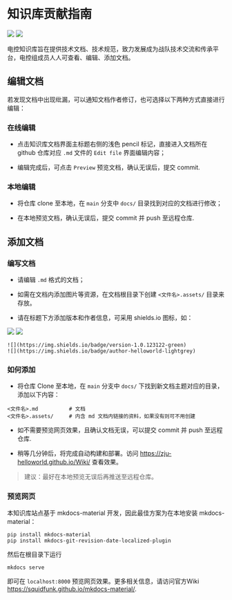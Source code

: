 # 知识库贡献指南

![](https://img.shields.io/badge/version-1.0.111522-green)
![](https://img.shields.io/badge/author-dungloi-lightgrey)

电控知识库旨在提供技术文档、技术规范，致力发展成为战队技术交流和传承平台，电控组成员人人可查看、编辑、添加文档。



## 编辑文档

若发现文档中出现纰漏，可以通知文档作者修订，也可选择以下两种方式直接进行编辑：

### 在线编辑

* 点击知识库文档界面主标题右侧的浅色 pencil 标记，直接进入文档所在 github 仓库对应 `.md` 文件的 `Edit file` 界面编辑内容；

* 编辑完成后，可点击 `Preview` 预览文档，确认无误后，提交 commit.

### 本地编辑

* 将仓库 clone 至本地，在 `main` 分支中 `docs/` 目录找到对应的文档进行修改；

* 在本地预览文档，确认无误后，提交 commit 并 push 至远程仓库.



## 添加文档

### 编写文档

* 请编辑 `.md` 格式的文档；

* 如需在文档内添加图片等资源，在文档根目录下创建 `<文件名>.assets/` 目录来存放。

* 请在标题下方添加版本和作者信息，可采用 shields.io 图标，如：

![](https://img.shields.io/badge/version-1.0.123122-green)
![](https://img.shields.io/badge/author-helloworld-lightgrey)

```
![](https://img.shields.io/badge/version-1.0.123122-green)
![](https://img.shields.io/badge/author-helloworld-lightgrey)
```
### 如何添加

* 将仓库 Clone 至本地，在 `main` 分支中 `docs/` 下找到新文档主题对应的目录，添加以下内容：

```shell
<文件名>.md          # 文档
<文件名>.assets/     # 内含 md 文档内链接的资料，如果没有则可不用创建
```

* 如不需要预览网页效果，且确认文档无误，可以提交 commit 并 push 至远程仓库. 

* 稍等几分钟后，将完成自动构建和部署。访问 <https://zju-helloworld.github.io/Wiki/> 查看效果。

> 建议：最好在本地预览无误后再推送至远程仓库。

### 预览网页

本知识库站点基于 mkdocs-material 开发，因此最佳方案为在本地安装 mkdocs-material：

```shell
pip install mkdocs-material
pip install mkdocs-git-revision-date-localized-plugin
```

然后在根目录下运行

```shell
mkdocs serve
```

即可在 `localhost:8000` 预览网页效果。更多相关信息，请访问官方Wiki <https://squidfunk.github.io/mkdocs-material/>.
